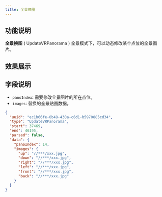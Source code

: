 ```yaml
---
title: 全景换图
---
```


## 功能说明
**全景换图** ( UpdateVRPanorama ) 全景模式下，可以动态修改某个点位的全景图片。

## 效果展示
## 字段说明
- `panoIndex`: 需要修改全景图片的所在点位。
- `images`: 替换的全景贴图数据。

```json title="全景换图类型数据样例"
{
  "uuid": "ec1b66fe-0b48-430a-c6d1-b5970885cd34",
  "type": "UpdateVRPanorama",
  "start": 37469,
  "end": 46195,
  "parsed": false,
  "data": {
    "panoIndex": 14,
    "images": {
      "up": "//***/xxx.jpg",
      "down": "//***/xxx.jpg",
      "right": "//***/xxx.jpg",
      "left": "//***/xxx.jpg",
      "front": "//***/xxx.jpg",
      "back": "//***/xxx.jpg"
    }
  }
}
```